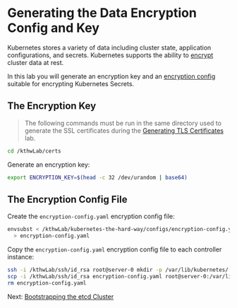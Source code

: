 # Generating the Data Encryption Config and Key

Kubernetes stores a variety of data including cluster state, application configurations, and secrets. Kubernetes supports the ability to [encrypt](https://kubernetes.io/docs/tasks/administer-cluster/encrypt-data) cluster data at rest.

In this lab you will generate an encryption key and an [encryption config](https://kubernetes.io/docs/tasks/administer-cluster/encrypt-data/#understanding-the-encryption-at-rest-configuration) suitable for encrypting Kubernetes Secrets.

## The Encryption Key

> The following commands must be run in the same directory used to generate the SSL certificates during the [Generating TLS Certificates](04-certificate-authority.md) lab.

```bash
cd /kthwLab/certs
```

Generate an encryption key:

```bash
export ENCRYPTION_KEY=$(head -c 32 /dev/urandom | base64)
```

## The Encryption Config File

Create the `encryption-config.yaml` encryption config file:

```bash
envsubst < /kthwLab/kubernetes-the-hard-way/configs/encryption-config.yaml \
  > encryption-config.yaml
```

Copy the `encryption-config.yaml` encryption config file to each controller instance:

```bash
ssh -i /kthwLab/ssh/id_rsa root@server-0 mkdir -p /var/lib/kubernetes/
scp -i /kthwLab/ssh/id_rsa encryption-config.yaml root@server-0:/var/lib/kubernetes/
rm encryption-config.yaml
```

Next: [Bootstrapping the etcd Cluster](07-bootstrapping-etcd.md)
